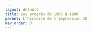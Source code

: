 ```yaml
---
layout: default
title: Les progrès de 1986 à 1990
parent: L'histoire de l'impression 3D
nav_order: 3
---
```


